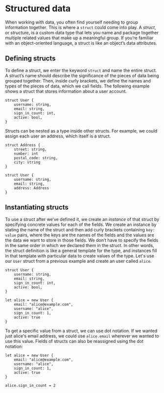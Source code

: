 # Structured data

When working with data, you often find yourself needing to group information together. This is where a `struct` could come into play. A _struct_, or _structure_, is a custom data type that lets you name and package together multiple related values that make up a meaningful group. If you’re familiar with an object-oriented language, a struct is like an object’s data attributes.

## Defining structs

To define a struct, we enter the keyword `struct` and name the entire struct. A struct’s name should describe the significance of the pieces of data being grouped together. Then, inside curly brackets, we define the names and types of the pieces of data, which we call fields. The following example shows a struct that stores information about a user account.

```
struct User {
    username: string,
    email: string,
    sign_in_count: int,
    active: bool,
}
```

Structs can be nested as a type inside other structs. For example, we could assign each user an address, which itself is a struct.

```
struct Address {
    street: string,
    number: int
    postal_code: string,
    city: string
}

struct User {
    username: string,
    email: string,
    address: Address
}
```

## Instantiating structs

To use a struct after we’ve defined it, we create an _instance_ of that struct by specifying concrete values for each of the fields. We create an instance by stating the name of the struct and then add curly brackets containing `key: value` pairs, where the keys are the names of the fields and the values are the data we want to store in those fields. We don’t have to specify the fields in the same order in which we declared them in the struct. In other words, the struct definition is like a general template for the type, and instances fill in that template with particular data to create values of the type. Let's use our `User` struct from a previous example and create an user called `alice`.

```
struct User {
    username: string,
    email: string,
    sign_in_count: int,
    active: bool,
}

let alice = new User {
    email: "alice@example.com",
    username: "alice",
    sign_in_count: 1,
    active: true
}
```

To get a specific value from a struct, we can use dot notation. If we wanted just alice's email address, we could use `alice.email` wherever we wanted to use this value. Fields of structs can also be reassigned using the dot notation:

```
let alice = new User {
    email: "alice@example.com",
    username: "alice",
    sign_in_count: 1,
    active: true
}

alice.sign_in_count = 2
```
